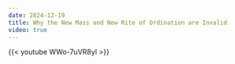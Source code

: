 ```yaml
---
date: 2024-12-19
title: Why the New Mass and New Rite of Ordination are Invalid
video: true
---
```



{{< youtube WWo-7uVR8yI >}}

